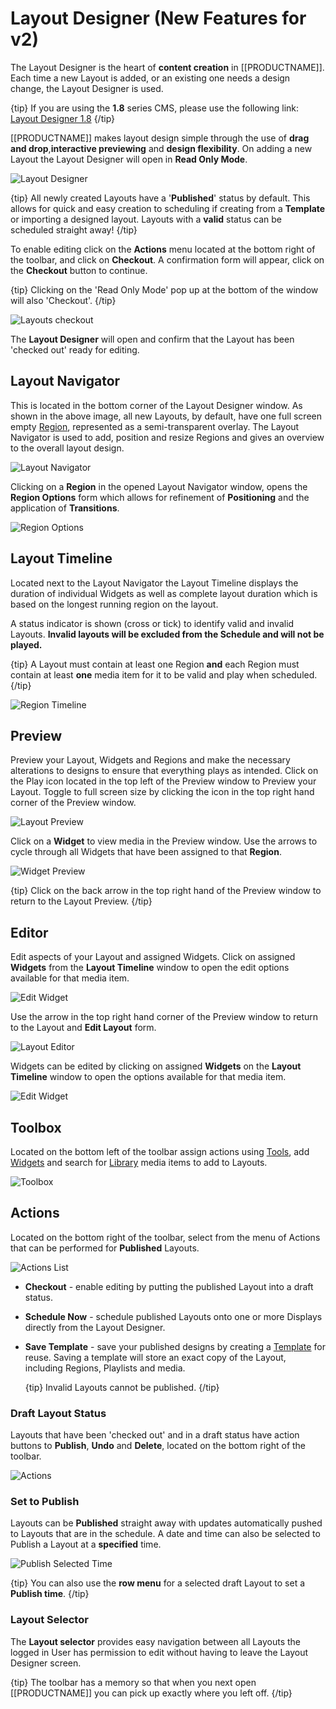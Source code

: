 <!--toc=layouts-->

# Layout Designer (New Features for v2)

The Layout Designer is the heart of **content creation** in [[PRODUCTNAME]]. Each time a new Layout is added, or an existing one needs a design change, the Layout Designer is used.

{tip}
If you are using the **1.8** series CMS, please use the following link: [Layout Designer 1.8](layouts_designer_1.8.html)
{/tip}

[[PRODUCTNAME]] makes layout design simple through the use of **drag and drop**,**interactive previewing** and **design flexibility**. On adding a new Layout the Layout Designer will open in **Read Only Mode**.

![Layout Designer](img/v2_layouts_designer_first_load.png)



{tip}
All newly created Layouts have a '**Published**' status by default. This allows for quick and easy creation to scheduling if creating from a **Template** or importing a designed layout. Layouts with a **valid** status can be scheduled straight away!
{/tip}

To enable editing click on the **Actions** menu located at the bottom right of the toolbar, and click on **Checkout**. A confirmation form will appear, click on the **Checkout** button to continue.

{tip}
Clicking on the 'Read Only Mode' pop up at the bottom of the window will also 'Checkout'.
{/tip}

![Layouts checkout](img/v2_layouts_checkout.png)



The **Layout Designer** will open and confirm that the Layout has been 'checked out' ready for editing.

## Layout Navigator

This is located in the bottom corner of the Layout Designer window. As shown in the above image, all new Layouts, by default, have one full screen empty [Region](layouts_regions.html), represented as a semi-transparent overlay.  The Layout Navigator is used to add, position and resize Regions and gives an overview to the overall layout design.

![Layout Navigator](img/v2_layouts_layout_navigator.png)

Clicking on a **Region** in the opened Layout Navigator window, opens the **Region Options** form which allows for refinement of  **Positioning** and the application of **Transitions**.

![Region Options](img/v2_layout_designer_region_options_form.png)



## Layout Timeline

Located next to the Layout Navigator the Layout Timeline displays the duration of individual Widgets as well as complete layout duration which is based on the longest running region on the layout.

A status indicator is shown (cross or tick) to identify valid and invalid Layouts.  **Invalid layouts will be excluded from the Schedule and will not be played.**

{tip}
A Layout must contain at least one Region **and** each Region must contain at least **one** media item for it to be valid and play when scheduled.
{/tip}

![Region Timeline](img/v2_layouts_region_timeline.png)

## Preview

Preview your Layout, Widgets and Regions and make the necessary alterations to designs to ensure that everything plays as intended.  Click on the Play icon located in the top left  of the Preview window to Preview your Layout. Toggle to full screen size by clicking the icon in the top right hand corner of the Preview window.

![Layout Preview](img/v2_layouts_layout_preview.png)

Click on a **Widget** to view media in the Preview window. Use the arrows to cycle through all Widgets that have been assigned to that **Region**.

![Widget Preview](img/v2_layouts_widget_preview.png)

{tip}
Click on the back arrow in the top right hand of the Preview window to return to the Layout Preview.
{/tip}

## Editor

Edit aspects of your Layout and assigned Widgets. Click on assigned **Widgets** from the **Layout Timeline** window to open the edit options available for that media item.

![Edit Widget](img/v2_layouts_edit_widget.png)

Use the arrow in the top right hand corner of the Preview window to return to the Layout and **Edit Layout** form.

![Layout Editor](img/v2_layouts_layout_editor.png)

Widgets can be edited by clicking on assigned **Widgets** on the **Layout Timeline** window to open the options available for that media item.

![Edit Widget](img/v2_layouts_edit_widget.png)

## Toolbox

Located on the bottom left of the toolbar assign actions using [Tools](layouts_tools.html), add  [Widgets](layouts_widgets.html) and search for [Library](media_library_search.html) media items to add to Layouts.

![Toolbox](img/v2_layouts_toolbox.png)

## Actions

Located on the bottom right of the toolbar, select from the menu of Actions that can be performed for **Published** Layouts.

![Actions List](img/v2_layouts_actions_list.png)



- **Checkout**  - enable editing by putting the published Layout into a draft status.

- **Schedule Now**  - schedule published Layouts onto one or more Displays directly from the Layout Designer.

- **Save Template** - save your published designs by creating a [Template](layouts_templates.html) for reuse. Saving a template will store an exact copy of the Layout, including Regions, Playlists and media.

  {tip}
  Invalid Layouts cannot be published.
  {/tip}

### Draft Layout Status

Layouts that have been 'checked out' and in a draft status have action buttons to **Publish**, **Undo** and **Delete**, located on the bottom right of the toolbar.

 ![Actions](img/v2_layouts_designer_actions.png)

### Set to Publish

Layouts can be **Published** straight away with updates automatically pushed to Layouts that are in the schedule. A date and time can also be selected to Publish a Layout at a **specified** time.

![Publish Selected Time](img/v2_layouts_publish_selected_time.png)

{tip}
You can also use the **row menu** for a selected draft Layout to set a **Publish time**.
{/tip}

### Layout Selector

The **Layout selector** provides easy navigation between all Layouts the logged in User has permission to edit without having to leave the Layout Designer screen.

{tip}
The toolbar has a memory so that when you next open [[PRODUCTNAME]] you can pick up exactly where you left off.
{/tip}